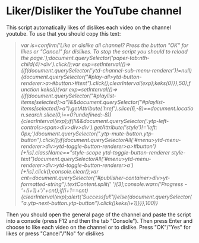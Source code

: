 # Liker/Disliker the YouTube channel
This script automatically likes of dislikes each video on the channel youtube. To use that you should copy this text:

> *var is=confirm('Like or dislike all channel? Press the button "OK" for likes or "Cancel" for dislikes. To stop the script you should to reload the page.');document.querySelector('paper-tab:nth-child(4)>div').click();var exp=setInterval(()=>{if(document.querySelector('ytd-channel-sub-menu-renderer')!=null){document.querySelector("#play-all>ytd-button-renderer>a>#button>#text").click();clearInterval(exp);keks(0)}},50);function keks(i){var exp=setInterval(()=>{if(document.querySelector("#playlist-items[selected]>a")&&document.querySelector("#playlist-items[selected]>a").getAttribute('href').slice(6,-8)==document.location.search.slice(0,i==0?undefined:-8)){clearInterval(exp);if(!i&&document.querySelector('.ytp-left-controls>span>div>div>div').getAttribute('style')!='left: 0px;')document.querySelector(".ytp-mute-button.ytp-button").click();if(document.querySelectorAll('#menu>ytd-menu-renderer>div>ytd-toggle-button-renderer>a>#button')[+!is].className=="style-scope ytd-toggle-button-renderer style-text")document.querySelectorAll('#menu>ytd-menu-renderer>div>ytd-toggle-button-renderer>a')[+!is].click();console.clear();var cnt=document.querySelector("#publisher-container>div>yt-formatted-string").textContent.split(' ')[3];console.warn('Progress - '+(i+1)+'/'+cnt);if(i+1==cnt){clearInterval(exp);alert('Successful!')}else{document.querySelector("a.ytp-next-button.ytp-button").click()keks(i+1)}}},100)}*

Then you should open the general page of the channel and paste the script into a console (press F12 and then the tab "Console"). Then press Enter and choose to like each video on the channel or to dislike. Press "OK"/"Yes" for likes or press "Cancel"/"No" for dislikes
